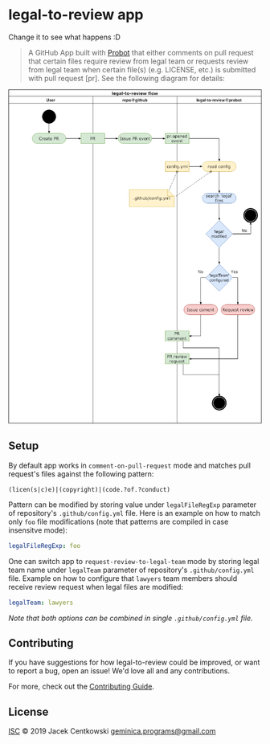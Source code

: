 # legal-to-review app

Change it to see what happens :D

> A GitHub App built with [Probot](https://github.com/probot/probot) that either comments on pull request
that certain files require review from legal team or requests review from legal team when certain file(s)
(e.g. LICENSE, etc.) is submitted with pull request [pr]. See the following diagram for details:

![legal-to-review flow](./assets/legal-to-review-flow.png?raw=true)

## Setup

By default app works in `comment-on-pull-request` mode and matches pull request's files against the following
pattern:
```regexp
(licen(s|c)e)|(copyright)|(code.?of.?conduct)
```
Pattern can be modified by storing value under `legalFileRegExp` parameter of repository's `.github/config.yml`
file. Here is an example on how to match only `foo` file modifications (note that patterns are compiled in
case insensitve mode):
```yaml
legalFileRegExp: foo
```

One can switch app to `request-review-to-legal-team` mode by storing legal team name under `legalTeam` parameter
of repository's `.github/config.yml` file. Example on how to configure that `lawyers` team members should
receive review request when legal files are modified:
```yaml
legalTeam: lawyers
```

_Note that both options can be combined in single `.github/config.yml` file._

## Contributing

If you have suggestions for how legal-to-review could be improved, or want to report a bug, open an issue! We'd love all and any contributions.

For more, check out the [Contributing Guide](CONTRIBUTING.md).

## License

[ISC](LICENSE) © 2019 Jacek Centkowski <geminica.programs@gmail.com>
